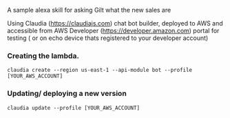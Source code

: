 A sample alexa skill for asking Gilt what the new sales are

Using Claudia (https://claudiajs.com) chat bot builder, deployed to AWS and accessible from AWS Developer (https://developer.amazon.com) portal for testing ( or on echo device thats registered to your developer account)


### Creating the lambda.

```claudia create --region us-east-1 --api-module bot --profile [YOUR_AWS_ACCOUNT]```

### Updating/ deploying a new version

```claudia update --profile [YOUR_AWS_ACCOUNT]```
